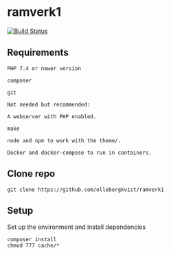 # ramverk1

[![Build Status](https://travis-ci.com/ollebergkvist/ramverk1.svg?branch=main)](https://travis-ci.com/ollebergkvist/ramverk1)

## Requirements

```
PHP 7.4 or newer version

composer

git

Not needed but recommended:

A webserver with PHP enabled.

make

node and npm to work with the theme/.

Docker and docker-compose to run in containers.
```

## Clone repo

```
git clone https://github.com/ollebergkvist/ramverk1
```

## Setup

Set up the environment and install dependencies

```
composer install
chmod 777 cache/*
```

